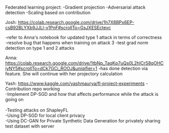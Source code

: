 Federated learning project:
-Gradient projection
-Adversarial attack detection
-Scaling based on contribution

Josh:
https://colab.research.google.com/drive/1h7X8BPx6EP-csB92BLYXb9JJLl-v1PnF#scrollTo=GsJXESEctevc

-refer to Anna's notebook for updated type 1 attack in terms of correctness
-resolve bug that happens when training on attack 3 
-test grad norm detection on type 1 and 2 attacks

Anna:
https://colab.research.google.com/drive/1tbNp_TaqKp7uQs0L2hlCrS8qOHCiyNY5#scrollTo=dCk7GCi_ROOJ&uniqifier=1
-has done detection via feature. She will continue with her projectory calculation

Yash:
https://www.kaggle.com/yashmaurya/fl-project-experiments
-Contribution repo working\
-Implement DP-SGD and how that affects performance while the attack is going on\
\
-Testing attacks on ShapleyFL\
-Using DP-SGD for local client privacy\
-Using DC-GAN for Private Synthetic Data Generation for privately sharing test dataset with server
